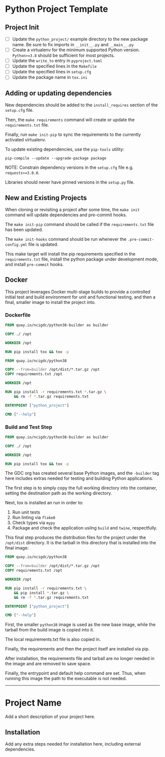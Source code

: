 # Python Project Template

## Project Init

- [ ] Update the `python_project/` example directory to the new package name. Be sure to fix imports in `__init__.py` and `__main__.py`
- [ ] Create a virtualenv for the minimum supported Python version. `Python>=3.8` should be sufficient for most projects.
- [ ] Update the `write_to` entry in `pyproject.toml`
- [ ] Update the specified lines in the `Makefile`
- [ ] Update the specified lines in `setup.cfg`
- [ ] Update the package name in `tox.ini`

## Adding or updating dependencies

New dependencies should be added to the `install_requires` section of the `setup.cfg` file.

Then, the `make requirements` command will create or update the `requirements.txt` file.

Finally, run `make init-pip` to sync the requirements to the currently activated virtualenv.

To update existing dependencies, use the `pip-tools` utility:

`pip-compile --update --upgrade-package package`

NOTE: Constrain dependency versions in the `setup.cfg` file e.g. `requests>=3.0.0`.

Libraries should never have pinned versions in the `setup.py` file.

## New and Existing Projects

When cloning or revisiting a project after some time, the `make init` command will update dependencies and pre-commit hooks.

The `make init-pip` command should be called if the `requirements.txt` file has been updated.

The `make init-hooks` command should be run whenever the `.pre-commit-config.yml` file is updated.

This make target will install the pip requirements specified in the `requirements.txt` file, install the python package under development mode, and install `pre-commit` hooks.


## Docker

This project leverages Docker multi-stage builds to provide a controlled initial test and build environment for unit and functional testing, and then a final, smaller image to install the project into.

### Dockerfile
```Dockerfile
FROM quay.io/ncigdc/python38-builder as builder

COPY ./ /opt

WORKDIR /opt

RUN pip install tox && tox -p

FROM quay.io/ncigdc/python38

COPY --from=builder /opt/dist/*.tar.gz /opt
COPY requirements.txt /opt

WORKDIR /opt

RUN pip install -r requirements.txt *.tar.gz \
	&& rm -f *.tar.gz requirements.txt

ENTRYPOINT ["python_project"]

CMD ["--help"]
```

### Build and Test Step

```Dockerfile
FROM quay.io/ncigdc/python38-builder as builder

COPY ./ /opt

WORKDIR /opt

RUN pip install tox && tox -p
```

The GDC org has created several base Python images, and the `-builder` tag here includes extras needed for testing and building Python applications.

The first step is to simply copy the full working directory into the container, setting the destination path as the working directory.

Next, tox is installed an run in order to:

1. Run unit tests
2. Run linting via `flake8`
3. Check types via `mypy`
4. Package and check the application usilng `build` and `twine`, respectfully.

This final step produces the distribution files for the project under the `/opt/dist` directory. It is the tarball in this directory that is installed into the final image:

```Dockerfile
FROM quay.io/ncigdc/python38

COPY --from=builder /opt/dist/*.tar.gz /opt
COPY requirements.txt /opt

WORKDIR /opt

RUN pip install -r requirements.txt \
	&& pip install *.tar.gz \
	&& rm -f *.tar.gz requirements.txt

ENTRYPOINT ["python_project"]

CMD ["--help"]
```

First, the smaller `python38` image is used as the new base image, while the tarball from the build image is copied into it.

The local requirements.txt file is also copied in.

Finally, the requirements and then the project itself are installed via pip.

After installation, the requirements file and tarball are no longer needed in the image and are removed to save space.

Finally, the entrypoint and default help command are set. Thus, when running this image the path to the executable is not needed.

----

# Project Name

Add a short description of your project here.

## Installation

Add any extra steps needed for installation here, including external dependencies.
